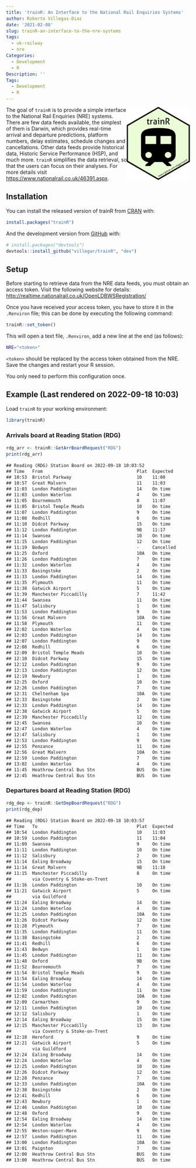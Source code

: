 ```yaml
---
title: 'trainR: An Interface to the National Rail Enquiries Systems'
author: Roberto Villegas-Diaz
date: '2021-02-08'
slug: trainR-an-interface-to-the-nre-systems
tags:
  - uk-railway
  - nre
Categories:
  - Development
  - R
Description: ''
Tags:
  - Development
  - R
---
```


<img src="https://raw.githubusercontent.com/villegar/trainR/main/inst/images/logo.png" alt="logo" align="right" height=200px/>

The goal of `trainR` is to provide a simple interface to the 
National Rail Enquiries (NRE) systems. There are few data feeds 
available, the simplest of them is Darwin, which provides real-time 
arrival and departure predictions, platform numbers, delay estimates, 
schedule changes and cancellations. Other data feeds provide historical 
data, Historic Service Performance (HSP), and much more. `trainR` 
simplifies the data retrieval, so that the users can focus on their 
analyses. For more details visit 
https://www.nationalrail.co.uk/46391.aspx.

## Installation

You can install the released version of trainR from [CRAN](https://CRAN.R-project.org) with:

``` r
install.packages("trainR")
```

And the development version from [GitHub](https://github.com/) with:

``` r
# install.packages("devtools")
devtools::install_github("villegar/trainR", "dev")
```

## Setup
Before starting to retrieve data from the NRE data feeds, you must obtain an access token. 
Visit the following website for details: http://realtime.nationalrail.co.uk/OpenLDBWSRegistration/

Once you have received your access token, you have to store it in the `.Renviron` file; this can be 
done by executing the following command:


```r
trainR::set_token()
```

This will open a text file, `.Renviron`, add a new line at the end (as follows):

```bash
NRE="<token>"
```

`<token>` should be replaced by the access token obtained from the NRE. Save the changes and restart 
your R session.

You only need to perform this configuration once.

## Example (Last rendered on 2022-09-18 10:03)

Load `trainR` to your working environment:

```r
library(trainR)
```

### Arrivals board at Reading Station (RDG)


```r
rdg_arr <- trainR::GetArrBoardRequest("RDG")
print(rdg_arr)
```

```
## Reading (RDG) Station Board on 2022-09-18 10:03:52
## Time   From                                    Plat  Expected
## 10:53  Bristol Parkway                         10    11:00
## 10:57  Great Malvern                           11    11:03
## 11:03  London Paddington                       14    On time
## 11:03  London Waterloo                         4     On time
## 11:05  Bournemouth                             8     11:07
## 11:05  Bristol Temple Meads                    10    On time
## 11:07  London Paddington                       9     On time
## 11:08  Redhill                                 6     On time
## 11:10  Didcot Parkway                          15    On time
## 11:12  London Paddington                       9B    11:17
## 11:14  Swansea                                 10    On time
## 11:15  London Paddington                       12    On time
## 11:19  Bedwyn                                  -     Cancelled
## 11:25  Oxford                                  10A   On time
## 11:26  London Paddington                       7     On time
## 11:32  London Waterloo                         4     On time
## 11:33  Basingstoke                             2     On time
## 11:33  London Paddington                       14    On time
## 11:35  Plymouth                                11    On time
## 11:38  Gatwick Airport                         5     On time
## 11:39  Manchester Piccadilly                   7     11:42
## 11:44  Swansea                                 11    On time
## 11:47  Salisbury                               1     On time
## 11:53  London Paddington                       9     On time
## 11:56  Great Malvern                           10A   On time
## 11:58  Plymouth                                11    On time
## 12:02  London Waterloo                         4     On time
## 12:03  London Paddington                       14    On time
## 12:07  London Paddington                       9     On time
## 12:08  Redhill                                 6     On time
## 12:09  Bristol Temple Meads                    10    On time
## 12:10  Didcot Parkway                          15    On time
## 12:12  London Paddington                       9     On time
## 12:13  London Paddington                       12    On time
## 12:19  Newbury                                 1     On time
## 12:25  Oxford                                  10    On time
## 12:26  London Paddington                       7     On time
## 12:31  Cheltenham Spa                          10A   On time
## 12:33  Basingstoke                             2     On time
## 12:33  London Paddington                       14    On time
## 12:38  Gatwick Airport                         5     On time
## 12:39  Manchester Piccadilly                   12    On time
## 12:45  Swansea                                 10    On time
## 12:47  London Waterloo                         4     On time
## 12:47  Salisbury                               1     On time
## 12:53  London Paddington                       9     On time
## 12:55  Penzance                                11    On time
## 12:56  Great Malvern                           10A   On time
## 12:59  London Paddington                       7     On time
## 13:02  London Waterloo                         4     On time
## 11:45  Heathrow Central Bus Stn                BUS   On time
## 12:45  Heathrow Central Bus Stn                BUS   On time
```

### Departures board at Reading Station (RDG)


```r
rdg_dep <- trainR::GetDepBoardRequest("RDG")
print(rdg_dep)
```

```
## Reading (RDG) Station Board on 2022-09-18 10:03:57
## Time   To                                      Plat  Expected
## 10:54  London Paddington                       10    11:03
## 10:59  London Paddington                       11    11:04
## 11:09  Swansea                                 9     On time
## 11:11  London Paddington                       10    On time
## 11:12  Salisbury                               2     On time
## 11:14  Ealing Broadway                         15    On time
## 11:14  Great Malvern                           9B    11:18
## 11:15  Manchester Piccadilly                   8     On time
##        via Coventry & Stoke-on-Trent           
## 11:16  London Paddington                       10    On time
## 11:21  Gatwick Airport                         5     On time
##        via Guildford                           
## 11:24  Ealing Broadway                         14    On time
## 11:24  London Waterloo                         4     On time
## 11:25  London Paddington                       10A   On time
## 11:26  Didcot Parkway                          12    On time
## 11:28  Plymouth                                7     On time
## 11:35  London Paddington                       11    On time
## 11:38  Basingstoke                             2     On time
## 11:41  Redhill                                 6     On time
## 11:43  Bedwyn                                  1     On time
## 11:45  London Paddington                       11    On time
## 11:48  Oxford                                  9B    On time
## 11:52  Bournemouth                             7     On time
## 11:54  Bristol Temple Meads                    9     On time
## 11:54  Ealing Broadway                         14    On time
## 11:54  London Waterloo                         4     On time
## 11:59  London Paddington                       11    On time
## 12:02  London Paddington                       10A   On time
## 12:09  Carmarthen                              9     On time
## 12:11  London Paddington                       10    On time
## 12:12  Salisbury                               1     On time
## 12:14  Ealing Broadway                         15    On time
## 12:15  Manchester Piccadilly                   13    On time
##        via Coventry & Stoke-on-Trent           
## 12:18  Hereford                                9     On time
## 12:21  Gatwick Airport                         5     On time
##        via Guildford                           
## 12:24  Ealing Broadway                         14    On time
## 12:24  London Waterloo                         4     On time
## 12:25  London Paddington                       10    On time
## 12:26  Didcot Parkway                          12    On time
## 12:28  Penzance                                7     On time
## 12:33  London Paddington                       10A   On time
## 12:38  Basingstoke                             2     On time
## 12:41  Redhill                                 6     On time
## 12:43  Newbury                                 1     On time
## 12:46  London Paddington                       10    On time
## 12:48  Oxford                                  9     On time
## 12:54  Ealing Broadway                         14    On time
## 12:54  London Waterloo                         4     On time
## 12:55  Weston-super-Mare                       9     On time
## 12:57  London Paddington                       11    On time
## 13:00  London Paddington                       10A   On time
## 13:01  Paignton                                7     On time
## 12:00  Heathrow Central Bus Stn                BUS   On time
## 13:00  Heathrow Central Bus Stn                BUS   On time
```
